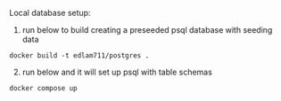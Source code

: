 Local database setup:
1. run below to build creating a preseeded psql database with seeding data
```
docker build -t edlam711/postgres .
```
2. run below and it will set up psql with table schemas
```
docker compose up
```

